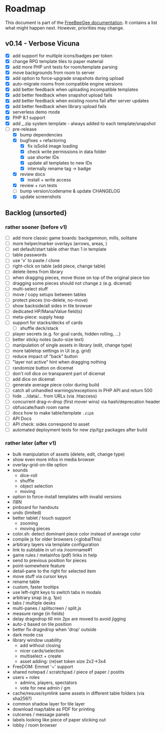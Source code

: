 # Roadmap

This document is part of the [FreeBeeGee documentation](DOCS.md). It contains a list what might happen next. However, priorities may change.

## v0.14 - Verbose Vicuna

* [X] add support for multiple icons/badges per token
* [X] change RPG template tiles to paper material
* [X] add more PHP unit tests for room/template parsing
* [X] move backgrounds from room to server
* [X] add option to force-upgrade snapshots during upload
* [X] auto-migrate rooms from compatible engine versions
* [X] add better feedback when uploading incompatible templates
* [X] add better feedback when snapshot upload fails
* [X] add better feedback when existing rooms fail after server updates
* [X] add better feedback when library upload fails
* [X] serverless demo mode
* [X] PHP 8.1 support
* [X] add _.zip system template - always added to each template/snapshot
* [ ] pre-release
  * [X] bump dependencies
  * [X] bugfixes + refactoring
    * [X] fix isSolid image loading
    * [X] check write permissions in data folder
    * [X] use shorter IDs
    * [X] update all templates to new IDs
    * [X] internally rename tag -> badge
  * [X] review docs
    * [X] install + write access
  * [X] review + run tests
  * [ ] bump version/codename & update CHANGELOG
  * [X] update screenshots

## Backlog (unsorted)

### rather sooner (before v1)

* [ ] add more classic game boards: backgammon, mills, solitaire
* [ ] more helper/marker overlays (arrows, areas, )
* [ ] set default/start table other than 1 in template
* [ ] table passwords
* [ ] use 'v' to paste / clone
* [ ] right-click on table (add piece, change table)
* [ ] delete items from library
* [ ] when dragging pieces, move those on top of the original piece too
* [ ] dragging some pieces should not change z (e.g. dicemat)
* [ ] multi-select stuff
* [ ] move / copy setups between tables
* [ ] protect pieces (no-delete, no-move)
* [ ] show backside/all sides in tile browser
* [ ] dedicated HP/Mana/Value field(s)
* [ ] meta-piece: supply heap
* [ ] support for stacks/decks of cards
  * [ ] shuffle deck/stack
* [ ] player secrets (e.g. for goal cards, hidden rolling, ...)
* [ ] better sticky notes (auto-size text)
* [ ] manipulation of single assets in library (edit, change type)
* [ ] more tabletop settings in UI (e.g. grid)
* [ ] reduce impact of "back" button
* [ ] "layer not active" hint when dragging nothing
* [ ] randomize button on dicemat
* [ ] don't roll dice on transparent part of dicemat
* [ ] add dice on dicemat
* [ ] generate average piece color during build
* [ ] catch all unhandled warnings/exceptions in PHP API and return 500
* [ ] hide .../data/... from URLs (via .htaccess)
* [ ] concurrent drag-n-drop (first mover wins) via hash/deprecation header
* [ ] obfuscate/hash room name
* [ ] docs how to make table/template `.zip`s
* [ ] API Docs
* [ ] API check: sides correspond to asset
* [ ] automated deployment tests for new zip/tgz packages after build

### rather later (after v1)

* bulk manipulation of assets (delete, edit, change type)
* show even more infos in media browser
* overlay-grid-on-tile option
* sounds
  * dice-roll
  * shuffle
  * object selection
  * moving
* option to force-install templates with invalid versions
* I18N
* pinboard for handouts
* undo (limited)
* better tablet / touch support
  * zooming
  * moving pieces
* color.sh: detect dominant piece color instead of average color
* compile js for older browsers (<globalThis)
* arbitrary layers via template configuration
* link to subtable in url via /roomname#1
* game rules / metainfos (pdf) links in help
* send to previous position for pieces
* point-somewhere feature
* detail-pane to the right for selected item
* move stuff via cursor keys
* rename table
* custom, faster tooltips
* use left-right keys to switch tabs in modals
* arbitrary snap (e.g. 1px)
* tabs / multiple desks
* multi-panes / splitscreen / split.js
* measure range (in fields)
* delay dragndrop till min 2px are moved to avoid jigging
* auto-z based on tile position
* better fix dragndrop when 'drop' outside
* dark mode css
* library window usability
  * add without closing
  * nicer cards/selection
  * multiselect + create
  * asset adding: (re)set token size 2x2->3x4
* FreeDOM: Emmet '~' support
* shared notepad / scratchpad / piece of paper / postits
* users + roles
  * admins, players, spectators
  * vote for new admin / gm
* cache/resuse/symlink same assets in different table folders (via sha256?)
* common shadow layer for tile layer
* download map/table as PDF for printing
* cutcenes / message panels
* labels looking like piece of paper sticking out
* lobby / room browser
